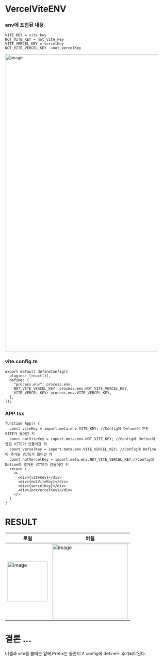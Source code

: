 
# VercelViteENV


### env에 포함된 내용
````
VITE_KEY = vite_key
NOT_VITE_KEY = not_vite_key
VITE_VERCEL_KEY = vercelKey 
NOT_VITE_VERCEL_KEY  =not_vercelKey
````
<img width="980" alt="image" src="https://github.com/user-attachments/assets/832a1476-b18d-4c8d-b3e4-0e59be8424c5" />


### vite.config.ts 
````
export default defineConfig({
  plugins: [react()],
  define: {
    "process.env": process.env,
    NOT_VITE_VERCEL_KEY: process.env.NOT_VITE_VERCEL_KEY,
    VITE_VERCEL_KEY: process.env.VITE_VERCEL_KEY,
  },
});
````

### APP.tsx
`````
function App() {
  const viteKey = import.meta.env.VITE_KEY; //Config에 Define이 안된 VITE가 들어간 키 
  const notViteKey = import.meta.env.NOT_VITE_KEY; //Config에 Define이 안된 VITE가 안들어간 키 
  const vercelKey = import.meta.env.VITE_VERCEL_KEY; //Config에 Define이 추가된 VITE가 들어간 키 
  const notVercelKey = import.meta.env.NOT_VITE_VERCEL_KEY;//Config에 Define이 추가된 VITE가 안들어간 키 
  return (
    <>
      <div>{viteKey}</div>
      <div>{notViteKey}</div>
      <div>{vercelKey}</div>
      <div>{notVercelKey}</div>
    </>
  )
}
`````

# RESULT 
|로컬 | 버셀| 
|----|----|
|<img width="132" alt="image" src="https://github.com/user-attachments/assets/de3927bc-af12-4428-8a53-86e7e026a1d5" />|<img width="248" alt="image" src="https://github.com/user-attachments/assets/7cd088f2-98d6-4158-acb6-e7352e6120a4" />|


# 결론 ... 

버셀과 vite를 쓸때는 앞에 Prefix는 물론이고 config에  define도 추가되야된다. 


